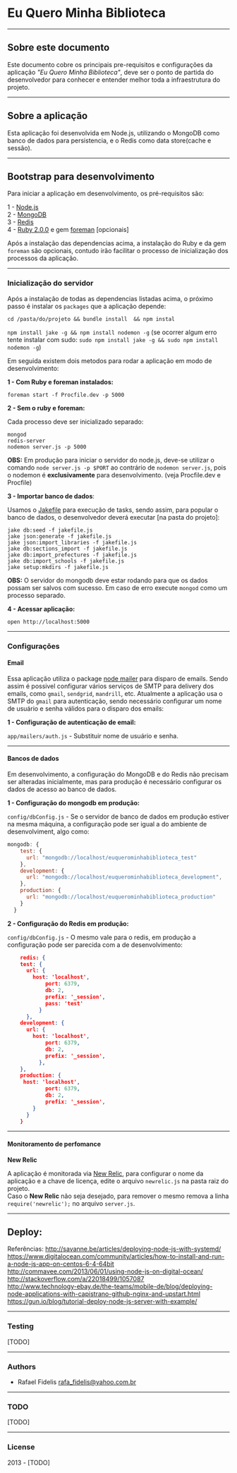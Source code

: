 # Eu Quero Minha Biblioteca
---

## Sobre este documento

Este documento cobre os principais pre-requisitos e configurações da aplicação _"Eu Quero Minha Biblioteca"_, deve ser o ponto de partida do desenvolvedor para conhecer e entender melhor toda a infraestrutura do projeto.

---

## Sobre a aplicação

Esta aplicação foi desenvolvida em Node.js, utilizando o MongoDB como banco de dados para persistencia, e o Redis como data store(cache e sessão).    


---

## Bootstrap para desenvolvimento

Para iniciar a aplicação em desenvolvimento, os pré-requisitos são:

1 - [Node.js](http://nodejs.org)     
2 - [MongoDB](http://mongodb.org)     
3 - [Redis](http://redis.io)       
4 - [Ruby 2.0.0](http://rvm.io) e gem [foreman](http://blog.daviddollar.org/2011/05/06/introducing-foreman.html) [opcionais]        

Após a instalação das dependencias acima, a instalação do Ruby e da gem `foreman` são opcionais, contudo irão facilitar o processo de inicialização dos processos da aplicação.

---

### Inicialização do servidor

Após a instalação de todas as dependencias listadas acima, o próximo passo é instalar os `packages` que a aplicação depende:

`cd /pasta/do/projeto && bundle install  && npm instal`   

`npm install jake -g && npm install nodemon -g` (se ocorrer algum erro tente instalar com sudo: `sudo npm install jake -g && sudo npm install nodemon -g`)     

Em seguida existem dois metodos para rodar a aplicação em modo de desenvolvimento:

**1 - Com Ruby e foreman instalados:**

`foreman start -f Procfile.dev -p 5000` 

**2 - Sem o ruby e foreman:**

Cada processo deve ser inicializado separado:

`mongod`      
`redis-server`    
`nodemon server.js -p 5000`   

**OBS:** Em produção para iniciar o servidor do node.js, deve-se utilizar o comando `node server.js -p $PORT` ao contrário de `nodemon server.js`, pois o nodemon é **exclusivamente** para desenvolvimento. (veja Procfile.dev e Procfile)


**3 - Importar banco de dados**:

Usamos o [Jakefile](https://github.com/mde/jake) para execução de tasks, sendo assim, para popular o banco de dados, o desenvolvedor deverá executar [na pasta do projeto]:

`jake db:seed -f jakefile.js`  
`jake json:generate -f jakefile.js`    
`jake json:import_libraries -f jakefile.js`  
`jake db:sections_import -f jakefile.js`  
`jake db:import_prefectures -f jakefile.js`  
`jake db:import_schools -f jakefile.js`  
`jake setup:mkdirs -f jakefile.js`  

**OBS:** O servidor do mongodb deve estar rodando para que os dados possam ser salvos com sucesso. Em caso de erro execute `mongod` como um processo separado.


**4 - Acessar aplicação:**

`open http://localhost:5000`

---

### Configurações

#### Email 
Essa aplicação utiliza o package [node mailer](https://github.com/andris9/Nodemailer) para disparo de emails. Sendo assim é possivel configurar vários serviços de SMTP para delivery dos emails, como `gmail`, `sendgrid`, `mandrill`, etc. 
Atualmente a aplicação usa o SMTP do `gmail` para autenticação, sendo necessário configurar um nome de usuário e senha válidos para o disparo dos emails:

**1 - Configuração de autenticação de email:**

`app/mailers/auth.js` - Substituir nome de usuário e senha.

---

#### Bancos de dados

Em desenvolvimento, a configuração do MongoDB e do Redis não precisam ser alteradas inicialmente, mas para produção é necessário configurar os dados de acesso ao banco de dados.

**1 - Configuração do mongodb em produção:**

`config/dbConfig.js` - Se o servidor de banco de dados em produção estiver na mesma máquina, a configuração pode ser igual a do ambiente de desenvolviment, algo como:

```js
mongodb: {
    test: {
      url: "mongodb://localhost/euquerominhabiblioteca_test"
    },
    development: {
      url: "mongodb://localhost/euquerominhabiblioteca_development",
    },
    production: {
      url: "mongodb://localhost/euquerominhabiblioteca_production"
    }
  }
```

**2 - Configuração do Redis em produção:**  

`config/dbConfig.js` - O mesmo vale para o redis, em produção a configuração pode ser parecida com a de desenvolvimento: 
```json
    redis: {
    test: {
      url: {
        host: 'localhost',
            port: 6379,
            db: 2,
            prefix: '_session',
            pass: 'test'
          }
      },
    development: {
      url: {
        host: 'localhost',
            port: 6379,
            db: 2,
            prefix: '_session',
          },
    },
    production: {
     host: 'localhost',
            port: 6379,
            db: 2, 
            prefix: '_session',
        }
      }
    }
```

---

#### Monitoramento de perfomance

**New Relic**

A aplicação é monitorada via [New Relic](http://newrelic.com/), para configurar o nome da aplicação e a chave de licença, edite o arquivo `newrelic.js` na pasta raiz do projeto.    
Caso o **New Relic** não seja desejado, para remover o mesmo remova a linha `require('newrelic');` no arquivo `server.js`.

---

## Deploy:

Referências: 
http://savanne.be/articles/deploying-node-js-with-systemd/  
https://www.digitalocean.com/community/articles/how-to-install-and-run-a-node-js-app-on-centos-6-4-64bit        
http://commavee.com/2013/06/01/using-node-js-on-digital-ocean/  
http://stackoverflow.com/a/22018499/1057087     
http://www.technology-ebay.de/the-teams/mobile-de/blog/deploying-node-applications-with-capistrano-github-nginx-and-upstart.html         
https://gun.io/blog/tutorial-deploy-node-js-server-with-example/    

---

### Testing

[TODO]

---

### Authors

- Rafael Fidelis <rafa_fidelis@yahoo.com.br>


---

### TODO

[TODO]

---

### License

2013 - [TODO]
